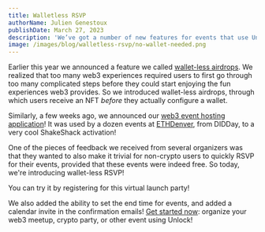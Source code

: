 ```yaml
---
title: Walletless RSVP
authorName: Julien Genestoux
publishDate: March 27, 2023
description: 'We’ve got a number of new features for events that use Unlock: registering for events without a wallet, event end dates and calendar invites!'
image: /images/blog/walletless-rsvp/no-wallet-needed.png
---
```


Earlier this year we announced a feature we called [wallet-less airdrops](http://localhost:3002/blog/email-recipient). We realized that too many web3 experiences required users to first go through too many complicated steps before they could start enjoying the fun experiences web3 provides. So we introduced wallet-less airdrops, through which users receive an NFT *before* they actually configure a wallet.

Similarly, a few weeks ago, we announced our [web3 event hosting application](http://localhost:3002/blog/events-launch)! It was used by a dozen events at [ETHDenver](http://localhost:3002/blog/ethdenver2023), from DIDDay, to a very cool ShakeShack activation!

One of the pieces of feedback we received from several organizers was that they wanted to also make it trivial for non-crypto users to quickly RSVP for their events, provided that these events were indeed free. So today, we're introducing wallet-less RSVP!

You can try it by registering for this virtual launch party!

We also added the ability to set the end time for events, and added a calendar invite in the confirmation emails! [Get started now](https://app.unlock-protocol.com/event): organize your web3 meetup, crypto party, or other event using Unlock!
